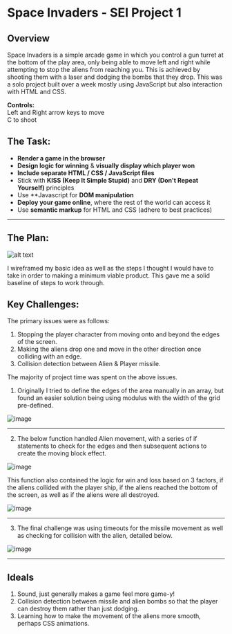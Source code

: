# Space Invaders - SEI Project 1

## Overview

Space Invaders is a  simple arcade game in which you control a gun turret at the bottom of the play area, only being able to move left and right while attempting to stop the aliens from reaching you. This is achieved by shooting them with a laser and dodging the bombs that they drop. This was a solo project built over a week mostly using JavaScript but also interaction with HTML and CSS.

**Controls:**  
Left and Right arrow keys to move  
C to shoot


## The Task:

* **Render a game in the browser**
* **Design logic for winning** & **visually display which player won**
* **Include separate HTML / CSS / JavaScript files**
* Stick with **KISS (Keep It Simple Stupid)** and **DRY (Don't Repeat Yourself)** principles
* Use **Javascript for **DOM manipulation**
* **Deploy your game online**, where the rest of the world can access it
* Use **semantic markup** for HTML and CSS (adhere to best practices)

---

## The Plan: 
![alt text](https://i.imgur.com/IVZ0dIG.png)

I wireframed my basic idea as well as the steps I thought I would have to take in order to making a minimum viable product. This gave me a solid baseline of steps to work through.

## Key Challenges:

The primary issues were as follows:
1. Stopping the player character from moving onto and beyond the edges of the screen.
2. Making the aliens drop one and move in the other direction once colliding with an edge.
3. Collision detection between Alien & Player missile.


The majority of project time was spent on the above issues.

1. Originally I tried to define the edges of the area manually in an array, but found an easier solution being using modulus with the width of the grid pre-defined.

![image](https://user-images.githubusercontent.com/53213823/166149142-b5a20b3e-443e-4434-8717-51184aaac816.png)

---
2. The below function handled Alien movement, with a series of if statements to check for the edges and then subsequent actions to create the moving block effect.

![image](https://user-images.githubusercontent.com/53213823/166149254-334e8601-511c-4066-9280-d80a2ba52de1.png)

This function also contained the logic for win and loss based on 3 factors, if the aliens collided with the player ship, if the aliens reached the bottom of the screen, as well as if the aliens were all destroyed.

![image](https://user-images.githubusercontent.com/53213823/166149286-63b6e2c9-d247-4d99-a53a-3559d38da9b9.png)

---

3. The final challenge was using timeouts for the missile movement as well as checking for collision with the alien, detailed below.

![image](https://user-images.githubusercontent.com/53213823/166149386-d42a6521-f75a-444f-b99a-61ddbbce1f92.png)

---

## Ideals 

1. Sound, just generally makes a game feel more game-y!
2. Collision detection between missile and alien bombs so that the player can destroy them rather than just dodging.
3. Learning how to make the movement of the aliens more smooth, perhaps CSS animations.
